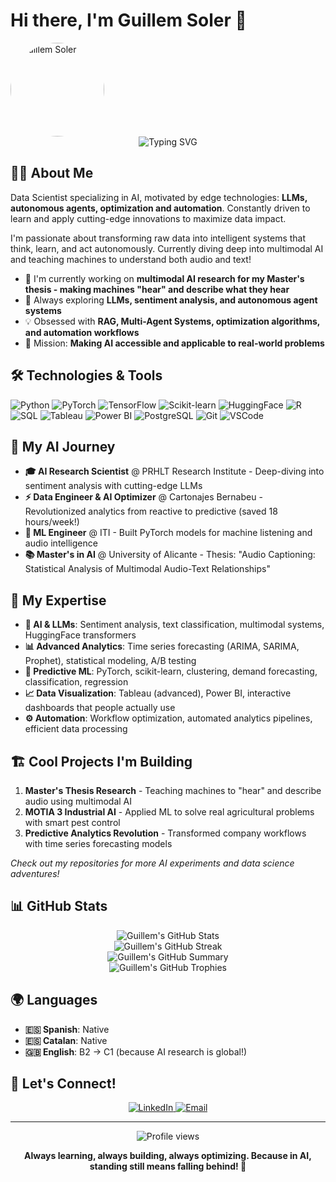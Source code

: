 # Hi there, I'm Guillem Soler 👋

<img src="img/yo_2.png" alt="Guillem Soler" width="150" height="150" align="center" style="border-radius: 50%; object-fit: cover;">

<div align="center">
  <img src="https://readme-typing-svg.herokuapp.com?font=Fira+Code&pause=1000&color=3498DB&center=true&vCenter=true&width=500&lines=Data+Scientist+%26+AI+Engineer;LLM+%26+Autonomous+Agents+Explorer;Optimization+%26+Automation+Lover;" alt="Typing SVG" />
</div>

## 👨‍💻 About Me

Data Scientist specializing in AI, motivated by edge technologies: **LLMs, autonomous agents, optimization and automation**. Constantly driven to learn and apply cutting-edge innovations to maximize data impact.

I'm passionate about transforming raw data into intelligent systems that think, learn, and act autonomously. Currently diving deep into multimodal AI and teaching machines to understand both audio and text!

- 🔭 I'm currently working on **multimodal AI research for my Master's thesis - making machines "hear" and describe what they hear**
- 🌱 Always exploring **LLMs, sentiment analysis, and autonomous agent systems**
- 💡 Obsessed with **RAG, Multi-Agent Systems, optimization algorithms, and automation workflows**
- 🎯 Mission: **Making AI accessible and applicable to real-world problems**

## 🛠️ Technologies & Tools

![Python](https://img.shields.io/badge/-Python-3776AB?style=flat-square&logo=python&logoColor=white)
![PyTorch](https://img.shields.io/badge/-PyTorch-EE4C2C?style=flat-square&logo=pytorch&logoColor=white)
![TensorFlow](https://img.shields.io/badge/-TensorFlow-FF6F00?style=flat-square&logo=tensorflow&logoColor=white)
![Scikit-learn](https://img.shields.io/badge/-Scikit--learn-F7931E?style=flat-square&logo=scikit-learn&logoColor=white)
![HuggingFace](https://img.shields.io/badge/-🤗%20HuggingFace-FFD21E?style=flat-square&logoColor=black)
![R](https://img.shields.io/badge/-R-276DC3?style=flat-square&logo=r&logoColor=white)
![SQL](https://img.shields.io/badge/-SQL-4479A1?style=flat-square&logo=mysql&logoColor=white)
![Tableau](https://img.shields.io/badge/-Tableau-E97627?style=flat-square&logo=tableau&logoColor=white)
![Power BI](https://img.shields.io/badge/-Power%20BI-F2C811?style=flat-square&logo=power-bi&logoColor=black)
![PostgreSQL](https://img.shields.io/badge/-PostgreSQL-336791?style=flat-square&logo=postgresql&logoColor=white)
![Git](https://img.shields.io/badge/-Git-F05032?style=flat-square&logo=git&logoColor=white)
![VSCode](https://img.shields.io/badge/-VSCode-007ACC?style=flat-square&logo=visual-studio-code&logoColor=white)

## 🚀 My AI Journey

- **🎓 AI Research Scientist** @ PRHLT Research Institute - Deep-diving into sentiment analysis with cutting-edge LLMs
- **⚡ Data Engineer & AI Optimizer** @ Cartonajes Bernabeu - Revolutionized analytics from reactive to predictive (saved 18 hours/week!)
- **🎵 ML Engineer** @ ITI - Built PyTorch models for machine listening and audio intelligence
- **📚 Master's in AI** @ University of Alicante - Thesis: "Audio Captioning: Statistical Analysis of Multimodal Audio-Text Relationships"

## 🧠 My Expertise

- **🤖 AI & LLMs**: Sentiment analysis, text classification, multimodal systems, HuggingFace transformers
- **📊 Advanced Analytics**: Time series forecasting (ARIMA, SARIMA, Prophet), statistical modeling, A/B testing
- **🔮 Predictive ML**: PyTorch, scikit-learn, clustering, demand forecasting, classification, regression
- **📈 Data Visualization**: Tableau (advanced), Power BI, interactive dashboards that people actually use
- **⚙️ Automation**: Workflow optimization, automated analytics pipelines, efficient data processing

## 🏗️ Cool Projects I'm Building

1. **Master's Thesis Research** - Teaching machines to "hear" and describe audio using multimodal AI
2. **MOTIA 3 Industrial AI** - Applied ML to solve real agricultural problems with smart pest control
3. **Predictive Analytics Revolution** - Transformed company workflows with time series forecasting models

*Check out my repositories for more AI experiments and data science adventures!*

## 📊 GitHub Stats

<div align="center">
  <img src="https://github-readme-stats.vercel.app/api?username=gsolersanz&show_icons=true&theme=radical" alt="Guillem's GitHub Stats" />
</div>
<div align="center">
  <img src="https://github-readme-streak-stats.herokuapp.com/?user=gsolersanz&theme=radical" alt="Guillem's GitHub Streak" />
</div>

<div align="center">
  <img src="https://github-profile-summary-cards.vercel.app/api/cards/profile-details?username=gsolersanz&theme=radical" alt="Guillem's GitHub Summary" />
</div>
<div align="center">
  <img src="https://github-profile-trophy.vercel.app/?username=guillembng&theme=radical&column=7" alt="Guillem's GitHub Trophies" />
</div>

## 🌍 Languages

- **🇪🇸 Spanish**: Native
- **🇪🇸 Catalan**: Native  
- **🇬🇧 English**: B2 → C1 (because AI research is global!)

## 🤝 Let's Connect!

<div align="center">
  <a href="https://linkedin.com/in/guillem-soler-sanz-ab690325b" target="_blank">
    <img src="https://img.shields.io/badge/-LinkedIn-0077B5?style=for-the-badge&logo=linkedin&logoColor=white" alt="LinkedIn" />
  </a>
  <a href="mailto:guillembng5@gmail.com">
    <img src="https://img.shields.io/badge/-Email-D14836?style=for-the-badge&logo=gmail&logoColor=white" alt="Email" />
  </a>
</div>

---

<div align="center">
  <img src="https://komarev.com/ghpvc/?username=guillembng&color=blue&style=flat-square&label=Profile+Views" alt="Profile views" />
  
  **Always learning, always building, always optimizing. Because in AI, standing still means falling behind! 🚀**
</div>
